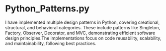 # Python_Patterns.py
I have implemented multiple design patterns in Python, covering creational, structural, and behavioral categories. These include patterns like Singleton, Factory, Observer, Decorator, and MVC, demonstrating efficient software design principles.The implementations focus on code reusability, scalability, and maintainability, following best practices.
